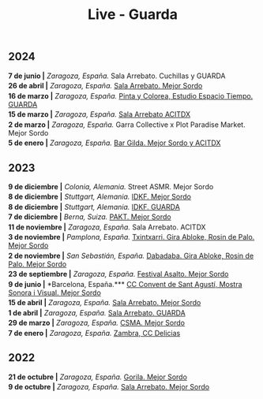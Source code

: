 ﻿---
layout: ../layouts/MarkdownLayout.astro
title: Live - Guarda
---

## **2024**

**7 de junio |** _Zaragoza, España._ Sala Arrebato. Cuchillas y GUARDA

**26 de abril |** _Zaragoza, España._ [Sala Arrebato. Mejor Sordo](https://www.instagram.com/p/C6Iqfq4opip/?hl=es)

**16 de marzo |** _Zaragoza, España._ [Pinta y Colorea, Estudio Espacio Tiempo. GUARDA](https://www.instagram.com/p/C4LmNhAoCqe/?hl=es&img_index=2)

**15 de marzo |** _Zaragoza, España._ [Sala Arrebato ACITDX](https://www.instagram.com/p/C4aYguSoCiJ/?hl=es)

**2 de marzo |** _Zaragoza, España._ Garra Collective x Plot Paradise Market. Mejor Sordo

**5 de enero |** _Zaragoza, España._ [Bar Gilda. Mejor Sordo y ACITDX](https://www.instagram.com/p/C1Xn1tfoXGy/)

## **2023**

**9 de diciembre |** _Colonia, Alemania._ Street ASMR. Mejor Sordo

**8 de diciembre |** _Stuttgart, Alemania._ [IDKF. Mejor Sordo](https://www.idkf.org/program-2023)

**8 de diciembre |** _Stuttgart, Alemania._ [IDKF. GUARDA](https://eldiariointeligente.es/noticias/aragon/cultura/mejor-sordo-participa-festival-arte-electronica-alemania.html)

**7 de diciembre |** _Berna, Suiza._ [PAKT. Mejor Sordo](https://pakt-bern.ch/event/giuseppe-menutti-severin-rusch-mejor-sordo)

**11 de noviembre |** _Zaragoza, España._ Sala Arrebato. ACITDX

**3 de noviembre |** _Pamplona, España._ [Txintxarri. Gira Abloke, Rosin de Palo. Mejor Sordo](https://dice.fm/event/aq7yq-rosin-de-palo-mejor-sordo-3rd-nov-txintxarri-pamplona-tickets?lng=en-CA)

**2 de noviembre |** _San Sebastián, España._ [Dabadaba. Gira Abloke, Rosin de Palo. Mejor Sordo](https://dabadabass.com/event/rosin-de-palo-mejor-sordo-2023-11-02-1808/register)

**23 de septiembre |** _Zaragoza, España._ [Festival Asalto. Mejor Sordo](https://www.festivalasalto.com/asalto-sonoro/)

**9 de junio |** \*Barcelona, España.\*\*\* [CC Convent de Sant Agustí, Mostra Sonora i Visual. Mejor Sordo](https://ajuntament.barcelona.cat/centrescivics/es/activitat/xiii-mostra-sonora-i-visual)

**15 de abril |** _Zaragoza, España._ [Sala Arrebato. Mejor Sordo](https://www.aragonmusical.com/agenda/joey-molinaro-mejor-sordo/)

**1 de abril |** _Zaragoza, España._ [Sala Arrebato. GUARDA](https://www.instagram.com/p/CqXfHNfKhXX/?hl=es)

**29 de marzo |** _Zaragoza, España._ [CSMA. Mejor Sordo](https://percusiones.es/news/einstein-on-the-beach-i-off-concert-i-mejor-sordo/)

**7 de enero |** _Zaragoza, España._ [Zambra, CC Delicias](https://planetacierzo.es/Evento/2301072030-Casanovas)

## **2022**

**21 de octubre |** _Zaragoza, España._ [Gorila. Mejor Sordo](https://planetacierzo.es/Evento/221021RolandoBrunoMejorSordo)

**9 de octubre |** _Zaragoza, España._ [Sala Arrebato. Mejor Sordo](https://planetacierzo.es/Evento/221009Fliessgewaser)

<style>
  .wrapper h2 {
    margin: 1.25em 0;
  }

  p {
    margin: 0.25em 0;
  }

  .wrapper a {
    color: var(--color-blue);
  }

  .wrapper a:hover {
    text-decoration: underline;
  }
</style>
